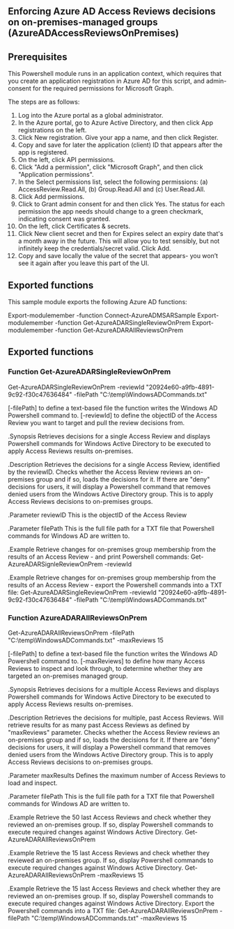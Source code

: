 ## Enforcing Azure AD Access Reviews decisions on on-premises-managed groups (AzureADAccessReviewsOnPremises)

## Prerequisites
This Powershell module runs in an application context, which requires that you create an application registration in Azure AD for this script, and admin-consent for the required permissions for Microsoft Graph.

The steps are as follows:
1. Log into the Azure portal as a global administrator.
2. In the Azure portal, go to Azure Active Directory, and then click App registrations on the left.
3. Click New registration. Give your app a name, and then click Register.
4. Copy and save for later the application (client) ID that appears after the app is registered.
5. On the left, click API permissions.
6. Click "Add a permission", click "Microsoft Graph", and then click "Application permissions".
7. In the Select permissions list, select the following permissions: (a) AccessReview.Read.All, (b) Group.Read.All and (c) User.Read.All.
8. Click Add permissions.
9. Click to Grant admin consent for <your tenant> and then click Yes. The status for each permission the app needs should change to a green checkmark, indicating consent was granted.
10. On the left, click Certificates & secrets.
11. Click New client secret and then for Expires select an expiry date that's a month away in the future. This will allow you to test sensibly, but not infinitely keep the credentials/secret valid. Click Add.
12. Copy and save locally the value of the secret that appears- you won’t see it again after you leave this part of the UI.

## Exported functions

This sample module exports the following Azure AD functions:

Export-modulemember -function Connect-AzureADMSARSample
Export-modulemember -function Get-AzureADARSingleReviewOnPrem
Export-modulemember -function Get-AzureADARAllReviewsOnPrem

## Exported functions
### Function Get-AzureADARSingleReviewOnPrem

Get-AzureADARSingleReviewOnPrem -reviewId "20924e60-a9fb-4891-9c92-f30c47636484" -filePath "C:\temp\WindowsADCommands.txt"

[-filePath] to define a text-based file the function writes the Windows AD Powershell command to.
[-reviewId] to define the objectID of the Access Review you want to target and pull the review decisions from.

 .Synopsis
  Retrieves decisions for a single Access Review and displays Powershell commands for Windows Active Directory to be executed to apply Access Reviews results on-premises.

 .Description
  Retrieves the decisions for a single Access Review, identified by the reviewID. Checks whether the Access Review reviews an on-premises group and if so, loads the decisions for it. If there are "deny" decisions for users, it will display a Powershell command that removes denied users from the Windows Active Directory group. This is to apply Access Reviews decisions to on-premises groups.

 .Parameter reviewID
  This is the objectID of the Access Review

 .Parameter filePath
  This is the full file path for a TXT file that Powershell commands for Windows AD are written to.

 .Example
   Retrieve changes for on-premises group membership from the results of an Access Review - and print Powershell commands:
   Get-AzureADARSignleReviewOnPrem -reviewId 

 .Example
   Retrieve changes for on-premises group membership from the results of an Access Review - export the Powershell commands into a TXT file:
   Get-AzureADARSingleReviewOnPrem -reviewId "20924e60-a9fb-4891-9c92-f30c47636484" -filePath "C:\temp\WindowsADCommands.txt"



### Function AzureADARAllReviewsOnPrem

Get-AzureADARAllReviewsOnPrem -filePath "C:\temp\WindowsADCommands.txt" -maxReviews 15

[-filePath] to define a text-based file the function writes the Windows AD Powershell command to.
[-maxReviews] to define how many Access Reviews to inspect and look through, to determine whether they are targeted an on-premises managed group.

 .Synopsis
  Retrieves decisions for a multiple Access Reviews and displays Powershell commands for Windows Active Directory to be executed to apply Access Reviews results on-premises.

 .Description
  Retrieves the decisions for multiple, past Access Reviews. Will retrieve results for as many past Access Reviews as defined by "maxReviews" parameter. Checks whether the Access Review reviews an on-premises group and if so, loads the decisions for it. If there are "deny" decisions for users, it will display a Powershell command that removes denied users from the Windows Active Directory group. This is to apply Access Reviews decisions to on-premises groups.

 .Parameter maxResults
  Defines the maximum number of Access Reviews to load and inspect.

 .Parameter filePath
  This is the full file path for a TXT file that Powershell commands for Windows AD are written to.

 .Example
   Retrieve the 50 last Access Reviews and check whether they reviewed an on-premises group. If so, display Powershell commands to execute required changes against Windows Active Directory.
   Get-AzureADARAllReviewsOnPrem

 .Example
   Retrieve the 15 last Access Reviews and check whether they reviewed an on-premises group. If so, display Powershell commands to execute required changes against Windows Active Directory.
   Get-AzureADARAllReviewsOnPrem -maxReviews 15

 .Example
   Retrieve the 15 last Access Reviews and check whether they are reviewed an on-premises group. If so, display Powershell commands to execute required changes against Windows Active Directory. Export the Powershell commands into a TXT file:
   Get-AzureADARAllReviewsOnPrem -filePath "C:\temp\WindowsADCommands.txt" -maxReviews 15

